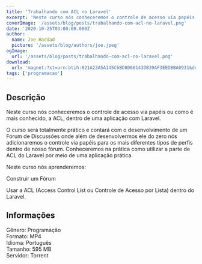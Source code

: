 ```yaml
---
title: 'Trabalhando com ACL no Laravel'
excerpt: 'Neste curso nós conheceremos o controle de acesso via papéis ou como é mais conhecido, a ACL, dentro de uma aplicação com Laravel.  O curso será totalmente prático e contará com o desenvolvimento de um Fórum de Discussões onde além de desenvolvermos ele do zero nós adicionaremos o con'
coverImage: '/assets/blog/posts/trabalhando-com-acl-no-laravel.png'
date: '2020-10-25T03:00:00.000Z'
author:
  name: Joe Haddad
  picture: '/assets/blog/authors/joe.jpeg'
ogImage:
  url: '/assets/blog/posts/trabalhando-com-acl-no-laravel.png'
download:
  url: 'magnet:?xt=urn:btih:821A23A5A145C6BD8D66143DB39AF3EEDBBA0931&dn=Trabalhando%20com%20ACL%20no%20Laravel&tr=udp%3a%2f%2ftracker.openbittorrent.com%3a1337%2fannounce&tr=udp%3a%2f%2ftracker.opentrackr.org%3a1337%2fannounce'
tags: ['programacao']
---
```

<h2>Descrição</h2>
<p></p><p>Neste curso nós conheceremos o controle de acesso via papéis ou como é mais conhecido, a ACL, dentro de uma aplicação com Laravel.</p><p>O curso será totalmente prático e contará com o desenvolvimento de um Fórum de Discussões onde além de desenvolvermos ele do zero nós adicionaremos o controle via papéis para os mais diferentes tipos de perfis dentro de nosso fórum. Conheceremos na prática como utilizar a parte de ACL do Laravel por meio de uma aplicação prática.</p><p>Neste curso nós aprenderemos:</p><p>Construir um Fórum</p><p>Usar a ACL (Access Control List ou Controle de Acesso por Lista) dentro do Laravel.</p><h2>Informações</h2><p>Gênero: Programação<br/>Formato: MP4<br/>Idioma: Português<br/>Tamanho: 595 MB<br/>Servidor: Torrent</p>